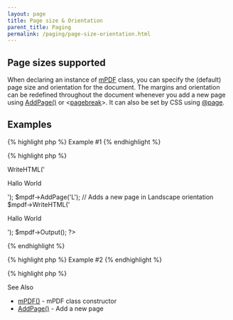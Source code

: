 ```yaml
---
layout: page
title: Page size & Orientation
parent_title: Paging
permalink: /paging/page-size-orientation.html
---
```


<div id="bpmbook" class="bpmbook" style="direction:ltr;">
<div class="topic_user_field">
<div id="U0">
<h2>Page sizes supported</h2>
<p>When declaring an instance of <a href="/reference/mpdf-functions/mpdf.html">mPDF</a> class, you can specify the (default) page size and orientation for the document. The margins and orientation can be redefined throughout the document whenever you add a new page using <a href="/reference/mpdf-functions/addpage.html">AddPage()</a> or &lt;<a href="/reference/html-control-tags/pagebreak.html">pagebreak</a>&gt;. It can also be set by CSS using <a href="/paging/using-page.html">@page</a>.</p>
<h2>Examples</h2>

{% highlight php %}
Example #1
{% endhighlight %}

{% highlight php %}
<?php

<?php

$mpdf=new mPDF('', 'Legal');

$mpdf->WriteHTML('<p>Hallo World</p>');

$mpdf->AddPage('L'); // Adds a new page in Landscape orientation

$mpdf->WriteHTML('<p>Hallo World</p>');

$mpdf->Output();

?>
{% endhighlight %}

{% highlight php %}
Example #2
{% endhighlight %}

{% highlight php %}
<?php

// Define a default Landscape page size/format by name

$mpdf=new mPDF('utf-8', 'A4-L');

// Define a default page size/format by array - page will be 190mm wide x 236mm height

$mpdf=new mPDF('utf-8', array(190,236));

// Define a default page using all default values except "L" for Landscape orientation

$mpdf=new mPDF('','', 0, '', 15, 15, 16, 16, 9, 9, 'L');
{% endhighlight %}

<h2>See Also</h2>
<ul>
<li class="manual_boxlist"><a href="/reference/mpdf-functions/mpdf.html">mPDF()</a> - mPDF class constructor&nbsp;</li>
<li class="manual_boxlist"><a href="/reference/mpdf-functions/addpage.html">AddPage()</a> - Add a new page</li>
</ul>
<p>&nbsp;</p>
</div>
</div>

